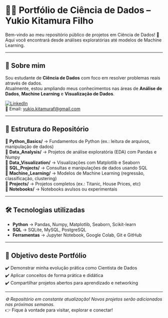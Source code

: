 # 👨‍💻 Portfólio de Ciência de Dados – Yukio Kitamura Filho

Bem-vindo ao meu repositório público de projetos em Ciência de Dados! 🚀  
Aqui você encontrará desde análises exploratórias até modelos de Machine Learning.

---

## 📌 Sobre mim

Sou estudante de **Ciência de Dados** com foco em resolver problemas reais através de dados.  
Atualmente, estou ampliando meus conhecimentos nas áreas de **Análise de Dados**, **Machine Learning** e **Visualização de Dados**.

[![LinkedIn](https://img.shields.io/badge/LinkedIn-Connect-blue?logo=linkedin)](https://www.linkedin.com/in/yukio-kitamura-957772b9)  
📧 Email: yukio.kitamuraf@gmail.com  

---

## 📂 Estrutura do Repositório

🔸 **Python_Basics/** → Fundamentos de Python (ex.: leitura de arquivos, manipulação de dados)  
🔸 **Data_Analysis/** → Projetos de análise exploratória (EDA) com Pandas e Numpy  
🔸 **Data_Visualization/** → Visualizações com Matplotlib e Seaborn  
🔸 **SQL_Projects/** → Consultas e manipulações de dados usando SQL  
🔸 **Machine_Learning/** → Modelos de Machine Learning (regressão, classificação, clustering)  
🔸 **Projects/** → Projetos completos (ex.: Titanic, House Prices, etc)  
🔸 **Notebooks/** → Notebooks avulsos ou experimentais  

---

## 🛠️ Tecnologias utilizadas

- **Python** → Pandas, Numpy, Matplotlib, Seaborn, Scikit-learn  
- **SQL** → SQLite, MySQL, PostgreSQL  
- **Ferramentas** → Jupyter Notebook, Google Colab, Git e GitHub  

---

## 🎯 Objetivo deste Portfólio

✔️ Demonstrar minha evolução prática como Cientista de Dados  
✔️ Aplicar conceitos de forma prática e didática  
✔️ Compartilhar projetos abertos para aprendizado e networking  

---

*⚙️ Repositório em constante atualização! Novos projetos serão adicionados nas próximas semanas.*  
👉 Fique à vontade para visitar, explorar e conectar!


